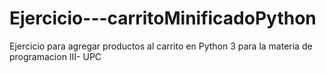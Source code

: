 # Ejercicio---carritoMinificadoPython
Ejercicio para agregar productos al carrito en Python 3 para la materia de programacion III- UPC
